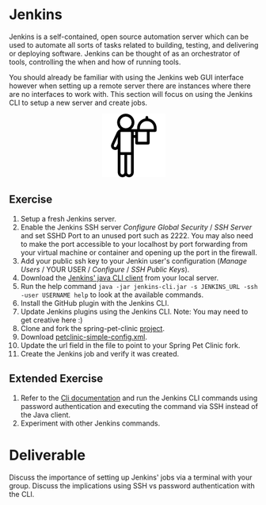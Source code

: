 # Jenkins

Jenkins is a self-contained, open source automation server which can be used to automate all sorts of tasks related to building, testing, and delivering or deploying software. Jenkins can be thought of as an orchestrator of tools, controlling the when and how of running tools.

You should already be familiar with using the Jenkins web GUI interface however when setting up a remote server there are instances where there are no interfaces to work with. This section will focus on using the Jenkins CLI to setup a new server and create jobs.

<center>

  ![](img5/jenkins.png)

</center>

## Exercise

1. Setup a fresh Jenkins server.
2. Enable the Jenkins SSH server *Configure Global Security* / *SSH Server* and set SSHD Port to an unused port such as 2222. You may also need to make the port accessible to your localhost by port forwarding from your virtual machine or container and opening up the port in the firewall.
3. Add your public ssh key to your Jenkin user's configuration (*Manage Users* / YOUR USER / *Configure* / *SSH Public Keys*).
4. Download the [Jenkins' java CLI client](https://jenkins.io/doc/book/managing/cli/) from your local server.
5. Run the help command `java -jar jenkins-cli.jar -s JENKINS_URL -ssh -user USERNAME help` to look at the available commands.
6. Install the GitHub plugin with the Jenkins CLI.
7. Update Jenkins plugins using the Jenkins CLI. Note: You may need to get creative here :)
8. Clone and fork the spring-pet-clinic [project](https://github.com/liatrio/spring-petclinic).
9. Download [petclinic-simple-config.xml](files/petclinic-simple-config.xml).
10. Update the url field in the file to point to your Spring Pet Clinic fork.
11. Create the Jenkins job and verify it was created.

## Extended Exercise

1. Refer to the [Cli documentation](https://jenkins.io/doc/book/managing/cli/) and run the Jenkins CLI commands using password authentication and executing the command via SSH instead of the Java client.
2. Experiment with other Jenkins commands.

# Deliverable

Discuss the importance of setting up Jenkins' jobs via a terminal with your group.
Discuss the implications using SSH vs password authentication with the CLI.
